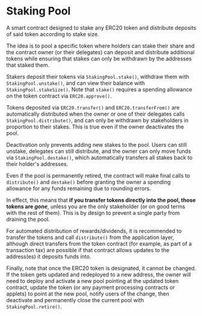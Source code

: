 # Staking Pool

A smart contract designed to stake any ERC20 token and distribute deposits of said token according to stake size.

The idea is to pool a specific token where holders can stake their share and the contract owner (or their delegates) can deposit and distribute additional tokens while ensuring that stakes can only be withdrawn by the addresses that staked them.

Stakers deposit their tokens via `StakingPool.stake()`, withdraw them with `StakingPool.unstake()`, and can view their balance with `StakingPool.stakeSize()`. Note that `stake()` requires a spending allowance on the token contract via `ERC20.approve()`.

Tokens deposited via `ERC20.transfer()` and `ERC20.transferFrom()` are automatically distributed when the owner or one of their delegates calls `StakingPool.distribute()`, and can only be withdrawn by stakeholders in proportion to their stakes. This is true even if the owner deactivates the pool.

Deactivation only prevents adding new stakes to the pool. Users can still unstake, delegates can still distribute, and the owner can only move funds via `StakingPool.destake()`, which automatically transfers all stakes back to their holder's addresses.

Even if the pool is permanently retired, the contract will make final calls to `distribute()` and `destake()` before granting the owner a spending allowance for any funds remaining due to rounding errors.

In effect, this means that **if you transfer tokens directly into the pool, those tokens are *gone***, unless you are the only stakeholder (or on good terms with the rest of them). This is by design to prevent a single party from draining the pool.

For automated distribution of rewards/dividends, it is recommended to transfer the tokens and call `distribute()` from the application layer, although direct transfers from the token contract (for example, as part of a transaction tax) are possible if that contract allows updates to the address(es) it deposits funds into.

Finally, note that once the ERC20 token is designated, it cannot be changed. If the token gets updated and redeployed to a new address, the owner will need to deploy and activate a new pool pointing at the updated token contract, update the token (or any payment processing contracts or applets) to point at the new pool, notify users of the change, then deactivate and permanently close the current pool with `StakingPool.retire()`.